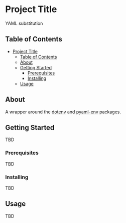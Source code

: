 # Project Title

YAML substitution

## Table of Contents

- [Project Title](#project-title)
  - [Table of Contents](#table-of-contents)
  - [About ](#about-)
  - [Getting Started ](#getting-started-)
    - [Prerequisites](#prerequisites)
    - [Installing](#installing)
  - [Usage ](#usage-)

## About <a name = "about"></a>

A wrapper around the [dotenv](https://pypi.org/project/dotenv/) and [pyaml-env](https://pypi.org/project/pyaml-env/) packages.

## Getting Started <a name = "getting_started"></a>

TBD

### Prerequisites

TBD

### Installing

TBD

## Usage <a name = "usage"></a>

TBD

